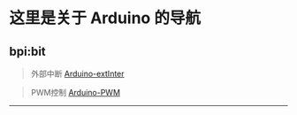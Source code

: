 # 这里是关于 Arduino 的导航

## bpi:bit
> 外部中断
 [Arduino-extInter](https://github.com/aJantes/Arduino_extInter)

> PWM控制
 [Arduino-PWM](https://github.com/aJantes/Arduino_PWM)

---

